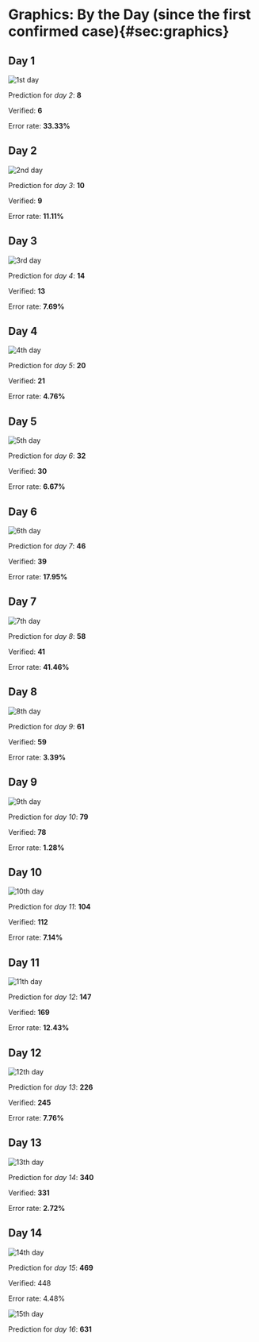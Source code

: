 # Graphics: By the Day (since the first confirmed case){#sec:graphics}

## Day 1

![1st day](graphics/day_1.png)

Prediction for _day 2_: **8**

Verified: **6**

Error rate: **33.33%**

## Day 2

![2nd day](graphics/day_2.png)

Prediction for _day 3_: **10**

Verified: **9**

Error rate: **11.11%**

## Day 3

![3rd day](graphics/day_3.png)

Prediction for _day 4_: **14**

Verified: **13**

Error rate: **7.69%**

## Day 4

![4th day](graphics/day_4.png)

Prediction for _day 5_: **20**

Verified: **21**

Error rate: **4.76%**

## Day 5

![5th day](graphics/day_5.png)

Prediction for _day 6_: **32**

Verified: **30**

Error rate: **6.67%**

## Day 6

![6th day](graphics/day_6.png)

Prediction for _day 7_: **46**

Verified: **39**

Error rate: **17.95%**

## Day 7

![7th day](graphics/day_7.png)

Prediction for _day 8_: **58**

Verified: **41**

Error rate: **41.46%**

## Day 8

![8th day](graphics/day_8.png)

Prediction for _day 9_: **61**

Verified: **59**

Error rate: **3.39%**

## Day 9

![9th day](graphics/day_9.png)

Prediction for _day 10_: **79**

Verified: **78**

Error rate: **1.28%**

## Day 10

![10th day](graphics/day_10.png)

Prediction for _day 11_: **104**

Verified: **112**

Error rate: **7.14%**

## Day 11

![11th day](graphics/day_11.png)

Prediction for _day 12_: **147**

Verified: **169**

Error rate: **12.43%**

## Day 12

![12th day](graphics/day_12.png)

Prediction for _day 13_: **226**

Verified: **245**

Error rate: **7.76%**

## Day 13

![13th day](graphics/day_13.png)

Prediction for _day 14_: **340**

Verified: **331**

Error rate: **2.72%**

## Day 14

![14th day](graphics/day_14.png)

Prediction for _day 15_: **469**

Verified: 448

Error rate: 4.48%

![15th day](graphics/day_15.png)

Prediction for _day 16_: **631**
